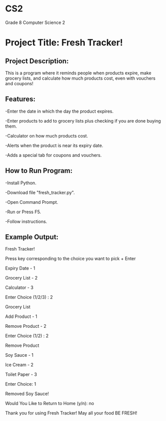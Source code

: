 # CS2
Grade 8 Computer Science 2
# Project Title: Fresh Tracker!

## Project Description:
This is a program where it reminds people when products expire, make grocery lists, and calculate how much products cost, even with vouchers and coupons!

## Features:
-Enter the date in which the day the product expires.

-Enter products to add to grocery lists plus checking if you are done buying them.

-Calculator on how much products cost.

-Alerts when the product is near its expiry date.

-Adds a special tab for coupons and vouchers.
## How to Run Program:
-Install Python.

-Download file "fresh_tracker.py".

-Open Command Prompt.

-Run or Press F5.

-Follow instructions.
## Example Output:
Fresh Tracker!

Press key corresponding to the choice you want to pick + Enter

Expiry Date - 1

Grocery List - 2

Calculator - 3

Enter Choice (1/2/3) : 2






Grocery List

Add Product - 1

Remove Product - 2

Enter Choice (1/2) : 2







Remove Product

Soy Sauce - 1

Ice Cream - 2

Toilet Paper - 3

Enter Choice: 1




Removed Soy Sauce!

Would You Like to Return to Home (y/n): no

Thank you for using Fresh Tracker! May all your food BE FRESH!



